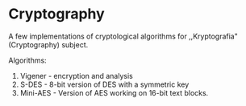 # Cryptography
A few implementations of cryptological algorithms for ,,Kryptografia" (Cryptography) subject.


Algorithms:
1. Vigener - encryption and analysis
2. S-DES - 8-bit version of DES with a symmetric key
3. Mini-AES - Version of AES working on 16-bit text blocks.
